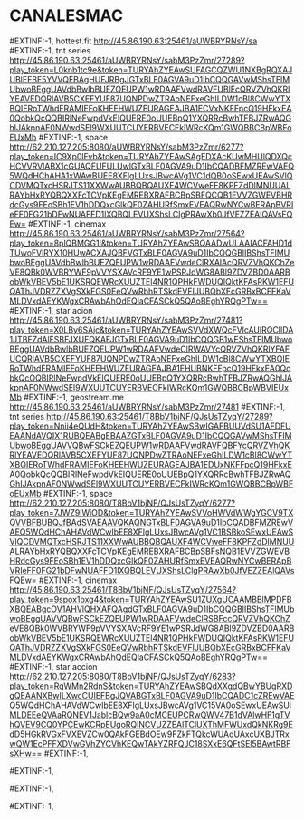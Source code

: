 # CANALESMAC
#EXTINF:-1, hottest.fit
http://45.86.190.63:25461/aUWBRYRNsY/sa
#EXTINF:-1, tnt series
http://45.86.190.63:25461/aUWBRYRNsY/sabM3PzZmr/27289?play_token=L0knb1tc9e&token=TURYAhZYEAwSUFAGCQZWU1NXBgRQXAJUBlEFBF5YVVQEBAgHUFJRBgJGTxBLF0AGVA9uD1IbCQQGAVwMShsTFlMUbwoBEggUAVdbBwlbBUEZQEUPW1wRDAAFVwdRAVFUBlEcQRVZVhQKRlYEAVEDQRlAVB5CXEFYUF87UQNPDwZTRAoNEFxeGhILDW1cBl8CWwYTXBQIERoTWhdFRAMIEFoKHEEHWUZEURAGEAJBA1ECVxNKFFpcQ19HFkxEA0QobkQcQQBIRlNeFwpdVkEIQUERE0oUUEBpQ1YXQRRcBwhTFBJZRwAQGhIJAkpnAF0NWwdSEl9WXUUTCUYERBVECFkIWRcKQm1GWQBBCBpWBFoEUxMb
#EXTINF:-1, space
http://62.210.127.205:8080/aUWBRYRNsY/sabM3PzZmr/6277?play_token=IC9Xp0lFvb&token=TURYAhZYEAwSAgEDXAcKUwMHUlQDXQcHCVVRVlABX1cGUAQFUFULUwlGTxBLF0AGVA9uD1IbCQADBFMZREwVAEQ5WQdHChAHA1xWAwBUEE8XFlgLUxsJBwcAVg1VC1dQB0oSEwxUEAwSVlQCDVMQTxcHSRJTS11XXWwAUBBQBQAUXF4WCVweFF8KPFZdDlMNUUALRAYbHxRYQBQXXFcTCVpKEgEMREBXRAFBCBpSBFQCQB1EVVZGWEVBHRdcGys9FEoSBh1EV1hDDQxcGlkQF0ZAHURfSmxEVEAQRwNYCwBERApBVRIeFF0FG21bDFwNUAFFD1lXQBQLEVUXShsLClgPRAwXb0JfVEZZEAlQAVsFQEw=
#EXTINF:-1, cinemax
http://45.86.190.63:25461/aUWBRYRNsY/sabM3PzZmr/27564?play_token=8plQBMGG1I&token=TURYAhZYEAwSBQAADwULAAIACFAHD1dTUwoFVlRYX10HUwACXAJQBFVGTxBLF0AGVA9uD1IbCQQGBlIBShsTFlMUbwoBEggUAVdbBwlbBUEZQEUPW1wRDAAFVwdeClRXAlAcQRVZVhQKChZeVE8QBk0WVBRYWF9pVVYSXAVcRF9YE1wPSRJdWG8ABl9ZDVZBD0AARBobWkVBEV5bE1UKSRQEWRcXUUZTEl4NR1QPHkFWDUQIQktKFAsRKW1EFUQAThJVDRZZXVgSXkFGS0EeQVwRbhRTSkdEVFIJUBQbXEcGRBxBCFFKaVMLDVxdAEYKWgxCRAwbAhQdEQlaCFASCkQ5QAoBEghYRQgPTw==
#EXTINF:-1, star acion
http://45.86.190.63:25461/aUWBRYRNsY/sabM3PzZmr/27481?play_token=X0LBy6SAjc&token=TURYAhZYEAwSVVdXWQcFVlcAUlRQClIDA1JTBFZdAlFSBFJXUFQKAFJGTxBLF0AGVA9uD1IbCQQGB1wEShsTFlMUbwoBEggUAVdbBwlbBUEZQEUPW1wRDAAFVwdeClRWAVYcQRVZVhQKRlYFAFUCQRlAVB5CXEFYUF87UQNPDwZTRAoNEFxeGhILDW1cBl8CWwYTXBQIERoTWhdFRAMIEFoKHEEHWUZEURAGEAJBA1EHUBNKFFpcQ19HFkxEA0QobkQcQQBIRlNeFwpdVkEIQUERE0oUUEBpQ1YXQRRcBwhTFBJZRwAQGhIJAkpnAF0NWwdSEl9WXUUTCUYERBVECFkIWRcKQm1GWQBBCBpWBVIEUxMb
#EXTINF:-1, geostream.me
http://45.86.190.63:25461/aUWBRYRNsY/sabM3PzZmr/27481
#EXTINF:-1, tnt series
http://45.86.190.63:25461/T8BbV1bjNF/QJsUsTZyqY/27289?play_token=Nnii4eQUdH&token=TURYAhZYEAwSBwIGAFBUUVdSU1AFDFUEAANdAVQIX1RUBQEABgEBAAZGTxBLF0AGVA9uD1IbCQQGAVwMShsTFlMUbwoBEggUAVVQBwFSCkEZQEUPW1wRDAAFVwdRAVFQBFYcQRVZVhQKRlYEAVEDQRlAVB5CXEFYUF87UQNPDwZTRAoNEFxeGhILDW1cBl8CWwYTXBQIERoTWhdFRAMIEFoKHEEHWUZEURAGEAJBA1EDUxNKFFpcQ19HFkxEA0QobkQcQQBIRlNeFwpdVkEIQUERE0oUUEBpQ1YXQRRcBwhTFBJZRwAQGhIJAkpnAF0NWwdSEl9WXUUTCUYERBVECFkIWRcKQm1GWQBBCBpWBFoEUxMb
#EXTINF:-1, space
http://62.210.127.205:8080/T8BbV1bjNF/QJsUsTZyqY/6277?play_token=7JWZ9lWiOD&token=TURYAhZYEAwSVVoHWVdWWgYGCV9TXQVVBFBUBQJfBAdSVAEAAVQKAQNGTxBLF0AGVA9uD1IbCQADBFMZREwVAEQ5WQdHChAHAVdWCwlbEE8XFlgLUxsJBwcAVg1VC1BSBkoSEwxUEAwSVlQCDVMQTxcHSRJTS11XXWwAUBBQBQAUXF4WCVweFF8KPFZdDlMNUUALRAYbHxRYQBQXXFcTCVpKEgEMREBXRAFBCBpSBFsNQB1EVVZGWEVBHRdcGys9FEoSBh1EV1hDDQxcGlkQF0ZAHURfSmxEVEAQRwNYCwBERApBVRIeFF0FG21bDFwNUAFFD1lXQBQLEVUXShsLClgPRAwXb0JfVEZZEAlQAVsFQEw=
#EXTINF:-1, cinemax
http://45.86.190.63:25461/T8BbV1bjNF/QJsUsTZyqY/27564?play_token=9spox1pxg4&token=TURYAhZYEAwSU1ZUXgUCAAMBBlMPDFBXBQEABgcOV1AHVlQHXAFQAgdGTxBLF0AGVA9uD1IbCQQGBlIBShsTFlMUbwoBEggUAVVQBwFSCkEZQEUPW1wRDAAFVwdeClRSBFccQRVZVhQKChZeVE8QBk0WVBRYWF9pVVYSXAVcRF9YE1wPSRJdWG8ABl9ZDVZBD0AARBobWkVBEV5bE1UKSRQEWRcXUUZTEl4NR1QPHkFWDUQIQktKFAsRKW1EFUQAThJVDRZZXVgSXkFGS0EeQVwRbhRTSkdEVFIJUBQbXEcGRBxBCFFKaVMLDVxdAEYKWgxCRAwbAhQdEQlaCFASCkQ5QAoBEghYRQgPTw==
#EXTINF:-1, star accion
http://62.210.127.205:8080/T8BbV1bjNF/QJsUsTZyqY/6283?play_token=RqWMn2RdnS&token=TURYAhZYEAwSBQdXXgdQBwYBUgRXDgQEAANXBwILXwcCUlEFBgJQVABGTxBLF0AGVA9uD1IbCQADC1cZREwVAEQ5WQdHChAHAVdWCwlbEE8XFlgLUxsJBwcAVg1VC15VA0oSEwxUEAwSUlMLDEEeQVAaRQNEV1JablcBQw9aA0cMCEUPCRwQWV47B1dVAlwHF1gTVhQVEV9CQ0YPCEwKCRpEUgoRQlNCVUZZEAlTClUXThMFWUxdQkNKRg9EdD5HGkRVGxFVXEVZCw0QAkFGEBdOEw9FZkFTQkcWUAdUAxcUXBJTRxwQW1EcPFFXDVwGVhZYCVhKEQwTAkYZRFQJC18SXxE6QFtSEl5BAwtRBFsXHw==
#EXTINF:-1, 

#EXTINF:-1, 

#EXTINF:-1, 

#EXTINF:-1, 
